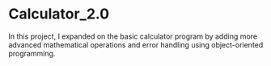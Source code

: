 # Calculator_2.0
In this project, I expanded on the basic calculator program by adding more advanced mathematical operations and error handling using object-oriented programming.
